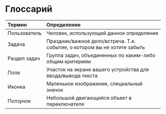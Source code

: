 # Глоссарий
| Термин | Определение |
|:--|:--|
| Пользователь	| Человек, использующий данное определение |
| Задача	| Праздник/важное дело/встреча. Т.е. событие, о котором вы не хотите забыть|
| Раздел задач	| Группа задач, объединенных по каким-либо общим критериям|
| Поле	| Участок на экране вашего устройства для ввода/вывода текста|
| Иконка	| Маленькое изображение, специальный значок|
| Ползунок	| Небольшой двигающийся объект в переключателе|
